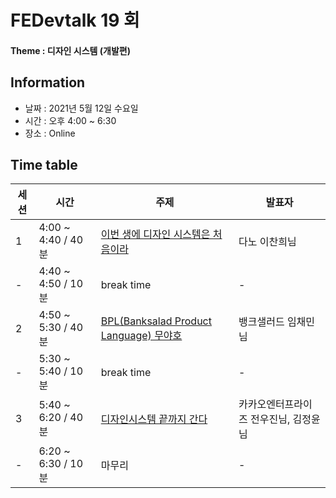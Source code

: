 # FEDevtalk 19 회
#### Theme : 디자인 시스템 (개발편)
## Information
- 날짜 : 2021년 5월 12일 수요일
- 시간 : 오후 4:00 ~ 6:30
- 장소 : Online
## Time table
| 세션 | 시간               | 주제       | 발표자          |
| ---- | ------------------ | ---------- | --------------- |
| 1    | 4:00 ~ 4:40 / 40분 | [이번 생에 디자인 시스템은 처음이라](https://tv.naver.com/v/20411321) | 다노 이찬희님 |
| -    | 4:40 ~ 4:50 / 10분 | break time | - |
| 2    | 4:50 ~ 5:30 / 40분 | [BPL(Banksalad Product Language) 무야호](https://tv.naver.com/v/20411237) | 뱅크샐러드 임채민님 |
| -    | 5:30 ~ 5:40 / 10분 | break time | - |
| 3    | 5:40 ~ 6:20 / 40분 | [디자인시스템 끝까지 간다](https://tv.naver.com/v/20411175) | 카카오엔터프라이즈 전우진님, 김정윤님 |
| -    | 6:20 ~ 6:30 / 10분 | 마무리 | - |
